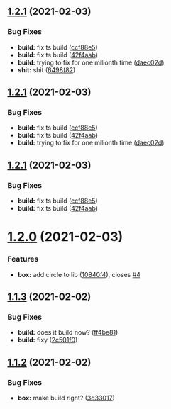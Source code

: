 ## [1.2.1](https://github.com/eivindmjelde/my-amaze-lib/compare/v1.2.0...v1.2.1) (2021-02-03)


### Bug Fixes

* **build:** fix ts build ([ccf88e5](https://github.com/eivindmjelde/my-amaze-lib/commit/ccf88e5aa2a02fe1f316cfe307e5e3ebe2b29d48))
* **build:** fix ts build ([42f4aab](https://github.com/eivindmjelde/my-amaze-lib/commit/42f4aaba280d6645d61d91ddfe1c766dfe74c3cc))
* **build:** trying to fix for one milionth time ([daec02d](https://github.com/eivindmjelde/my-amaze-lib/commit/daec02dcce632a77a8b46ddbe79d9c35805ba02e))
* **shit:** shit ([6498f82](https://github.com/eivindmjelde/my-amaze-lib/commit/6498f8245a72976ebe2ccdd130c96b4190913d4f))

## [1.2.1](https://github.com/eivindmjelde/my-amaze-lib/compare/v1.2.0...v1.2.1) (2021-02-03)


### Bug Fixes

* **build:** fix ts build ([ccf88e5](https://github.com/eivindmjelde/my-amaze-lib/commit/ccf88e5aa2a02fe1f316cfe307e5e3ebe2b29d48))
* **build:** fix ts build ([42f4aab](https://github.com/eivindmjelde/my-amaze-lib/commit/42f4aaba280d6645d61d91ddfe1c766dfe74c3cc))
* **build:** trying to fix for one milionth time ([daec02d](https://github.com/eivindmjelde/my-amaze-lib/commit/daec02dcce632a77a8b46ddbe79d9c35805ba02e))

## [1.2.1](https://github.com/eivindmjelde/my-amaze-lib/compare/v1.2.0...v1.2.1) (2021-02-03)


### Bug Fixes

* **build:** fix ts build ([ccf88e5](https://github.com/eivindmjelde/my-amaze-lib/commit/ccf88e5aa2a02fe1f316cfe307e5e3ebe2b29d48))
* **build:** fix ts build ([42f4aab](https://github.com/eivindmjelde/my-amaze-lib/commit/42f4aaba280d6645d61d91ddfe1c766dfe74c3cc))

# [1.2.0](https://github.com/eivindmjelde/my-amaze-lib/compare/v1.1.3...v1.2.0) (2021-02-03)


### Features

* **box:** add circle to lib ([10840f4](https://github.com/eivindmjelde/my-amaze-lib/commit/10840f4c20c0b2d3694f6250d97430b6025c0c65)), closes [#4](https://github.com/eivindmjelde/my-amaze-lib/issues/4)

## [1.1.3](https://github.com/eivindmjelde/my-amaze-lib/compare/v1.1.2...v1.1.3) (2021-02-02)


### Bug Fixes

* **build:** does it build now? ([ff4be81](https://github.com/eivindmjelde/my-amaze-lib/commit/ff4be812380d11d095350f80d384f30dd815ac04))
* **build:** fixy ([2c501f0](https://github.com/eivindmjelde/my-amaze-lib/commit/2c501f0b5807d3cc8623fe94954524336009048f))

## [1.1.2](https://github.com/eivindmjelde/my-amaze-lib/compare/v1.1.1...v1.1.2) (2021-02-02)


### Bug Fixes

* **box:** make build right? ([3d33017](https://github.com/eivindmjelde/my-amaze-lib/commit/3d33017bd3aa6c6afd002c6542b19f08cb30d3cb))
